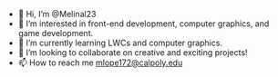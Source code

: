 - 👋 Hi, I’m @Melinal23
- 👀 I’m interested in front-end development, computer graphics, and game development.
- 🌱 I’m currently learning LWCs and computer graphics.
- 💞️ I’m looking to collaborate on creative and exciting projects!
- 📫 How to reach me mlope172@calpoly.edu

<!---
Melinal23/Melinal23 is a ✨ special ✨ repository because its `README.md` (this file) appears on your GitHub profile.
You can click the Preview link to take a look at your changes.
--->

